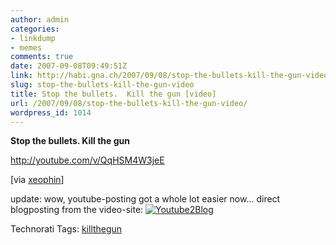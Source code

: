 ```yaml
---
author: admin
categories:
- linkdump
- memes
comments: true
date: 2007-09-08T09:49:51Z
link: http://habi.gna.ch/2007/09/08/stop-the-bullets-kill-the-gun-video/
slug: stop-the-bullets-kill-the-gun-video
title: Stop the bullets.  Kill the gun [video]
url: /2007/09/08/stop-the-bullets-kill-the-gun-video/
wordpress_id: 1014
---
```


**Stop the bullets. Kill the gun**

http://youtube.com/v/QqHSM4W3jeE

[via [xeophin](http://tapestry.xeophin.net/threads/2007/09/05/blow-up/)]

update: wow, youtube-posting got a whole lot easier now... direct blogposting from the video-site:
[![Youtube2Blog](http://habi.gna.ch/wp-content/uploads/2007/09/youtube2blog-tm.jpg)](http://habi.gna.ch/wp-content/uploads/2007/09/youtube2blog.jpg)





Technorati Tags: [killthegun](http://www.technorati.com/tag/killthegun)




